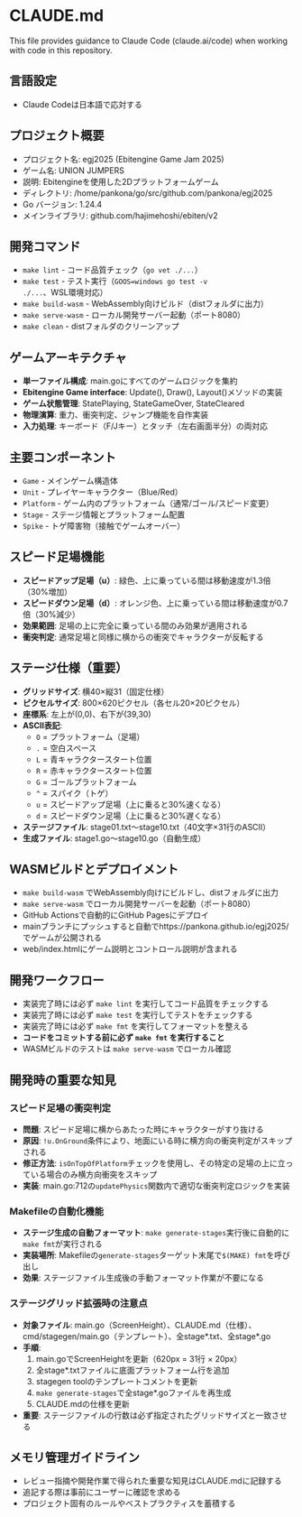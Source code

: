 # CLAUDE.md

This file provides guidance to Claude Code (claude.ai/code) when working with code in this repository.

## 言語設定
- Claude Codeは日本語で応対する

## プロジェクト概要
- プロジェクト名: egj2025 (Ebitengine Game Jam 2025)
- ゲーム名: UNION JUMPERS
- 説明: Ebitengineを使用した2Dプラットフォームゲーム
- ディレクトリ: /home/pankona/go/src/github.com/pankona/egj2025
- Go バージョン: 1.24.4
- メインライブラリ: github.com/hajimehoshi/ebiten/v2

## 開発コマンド
- `make lint` - コード品質チェック（`go vet ./...`）
- `make test` - テスト実行（`GOOS=windows go test -v ./...`、WSL環境対応）
- `make build-wasm` - WebAssembly向けビルド（distフォルダに出力）
- `make serve-wasm` - ローカル開発サーバー起動（ポート8080）
- `make clean` - distフォルダのクリーンアップ

## ゲームアーキテクチャ
- **単一ファイル構成**: main.goにすべてのゲームロジックを集約
- **Ebitengine Game interface**: Update(), Draw(), Layout()メソッドの実装
- **ゲーム状態管理**: StatePlaying, StateGameOver, StateCleared
- **物理演算**: 重力、衝突判定、ジャンプ機能を自作実装
- **入力処理**: キーボード（F/Jキー）とタッチ（左右画面半分）の両対応

## 主要コンポーネント
- `Game` - メインゲーム構造体
- `Unit` - プレイヤーキャラクター（Blue/Red）
- `Platform` - ゲーム内のプラットフォーム（通常/ゴール/スピード変更）
- `Stage` - ステージ情報とプラットフォーム配置
- `Spike` - トゲ障害物（接触でゲームオーバー）

## スピード足場機能
- **スピードアップ足場（u）**: 緑色、上に乗っている間は移動速度が1.3倍（30%増加）
- **スピードダウン足場（d）**: オレンジ色、上に乗っている間は移動速度が0.7倍（30%減少）
- **効果範囲**: 足場の上に完全に乗っている間のみ効果が適用される
- **衝突判定**: 通常足場と同様に横からの衝突でキャラクターが反転する

## ステージ仕様（重要）
- **グリッドサイズ**: 横40×縦31（固定仕様）
- **ピクセルサイズ**: 800×620ピクセル（各セル20×20ピクセル）
- **座標系**: 左上が(0,0)、右下が(39,30)
- **ASCII表記**: 
  - `O` = プラットフォーム（足場）
  - `.` = 空白スペース
  - `L` = 青キャラクタースタート位置
  - `R` = 赤キャラクタースタート位置
  - `G` = ゴールプラットフォーム
  - `^` = スパイク（トゲ）
  - `u` = スピードアップ足場（上に乗ると30%速くなる）
  - `d` = スピードダウン足場（上に乗ると30%遅くなる）
- **ステージファイル**: stage01.txt〜stage10.txt（40文字×31行のASCII）
- **生成ファイル**: stage1.go〜stage10.go（自動生成）

## WASMビルドとデプロイメント
- `make build-wasm` でWebAssembly向けにビルドし、distフォルダに出力
- `make serve-wasm` でローカル開発サーバーを起動（ポート8080）  
- GitHub Actionsで自動的にGitHub Pagesにデプロイ
- mainブランチにプッシュすると自動でhttps://pankona.github.io/egj2025/でゲームが公開される
- web/index.htmlにゲーム説明とコントロール説明が含まれる

## 開発ワークフロー
- 実装完了時には必ず `make lint` を実行してコード品質をチェックする
- 実装完了時には必ず `make test` を実行してテストをチェックする
- 実装完了時には必ず `make fmt` を実行してフォーマットを整える
- **コードをコミットする前に必ず `make fmt` を実行すること**
- WASMビルドのテストは `make serve-wasm` でローカル確認

## 開発時の重要な知見

### スピード足場の衝突判定
- **問題**: スピード足場に横からあたった時にキャラクターがすり抜ける
- **原因**: `!u.OnGround`条件により、地面にいる時に横方向の衝突判定がスキップされる
- **修正方法**: `isOnTopOfPlatform`チェックを使用し、その特定の足場の上に立っている場合のみ横方向衝突をスキップ
- **実装**: main.go:712の`updatePhysics`関数内で適切な衝突判定ロジックを実装

### Makefileの自動化機能
- **ステージ生成の自動フォーマット**: `make generate-stages`実行後に自動的に`make fmt`が実行される
- **実装場所**: Makefileの`generate-stages`ターゲット末尾で`$(MAKE) fmt`を呼び出し
- **効果**: ステージファイル生成後の手動フォーマット作業が不要になる

### ステージグリッド拡張時の注意点
- **対象ファイル**: main.go（ScreenHeight）、CLAUDE.md（仕様）、cmd/stagegen/main.go（テンプレート）、全stage*.txt、全stage*.go
- **手順**: 
  1. main.goでScreenHeightを更新（620px = 31行 × 20px）
  2. 全stage*.txtファイルに底面プラットフォーム行を追加
  3. stagegen toolのテンプレートコメントを更新
  4. `make generate-stages`で全stage*.goファイルを再生成
  5. CLAUDE.mdの仕様を更新
- **重要**: ステージファイルの行数は必ず指定されたグリッドサイズと一致させる

## メモリ管理ガイドライン
- レビュー指摘や開発作業で得られた重要な知見はCLAUDE.mdに記録する
- 追記する際は事前にユーザーに確認を求める
- プロジェクト固有のルールやベストプラクティスを蓄積する
